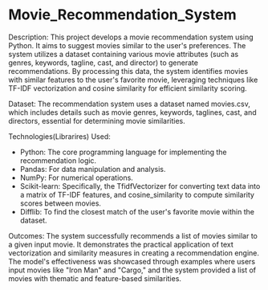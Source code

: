 # Movie_Recommendation_System

Description:
This project develops a movie recommendation system using Python. It aims to suggest movies similar to the user's preferences. The system utilizes a dataset containing various movie attributes (such as genres, keywords, tagline, cast, and director) to generate recommendations. By processing this data, the system identifies movies with similar features to the user's favorite movie, leveraging techniques like TF-IDF vectorization and cosine similarity for efficient similarity scoring.

Dataset:
The recommendation system uses a dataset named movies.csv, which includes details such as movie genres, keywords, taglines, cast, and directors, essential for determining movie similarities.

Technologies(Librarires) Used:
- Python: The core programming language for implementing the recommendation logic.
- Pandas: For data manipulation and analysis.
- NumPy: For numerical operations.
- Scikit-learn: Specifically, the TfidfVectorizer for converting text data into a matrix of TF-IDF features, and cosine_similarity to compute similarity scores between movies.
- Difflib: To find the closest match of the user's favorite movie within the dataset.

Outcomes:
The system successfully recommends a list of movies similar to a given input movie. It demonstrates the practical application of text vectorization and similarity measures in creating a recommendation engine. The model's effectiveness was showcased through examples where users input movies like "Iron Man" and "Cargo," and the system provided a list of movies with thematic and feature-based similarities.
